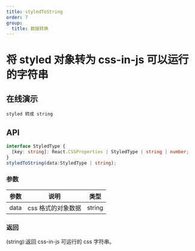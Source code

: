 ```yaml
---
title: styledToString
order: 7
group:
  title: 数据转换
---
```


# 将 styled 对象转为 css-in-js 可以运行的字符串

## 在线演示

<code src="./StyledToString.tsx">styled 转成 string</code>

## API

```typescript
interface StyledType {
  [key: string]: React.CSSProperties | StyledType | string | number;
}
styledToString(data:StyledType | string);
```

### 参数

| 参数 | 说明               | 类型   |
| ---- | ------------------ | ------ |
| data | css 格式的对象数据 | string |

### 返回

(string):返回 css-in-js 可运行的 css 字符串。
